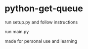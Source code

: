 # python-get-queue
run setup.py and follow instructions

run main.py

made for personal use and learning
